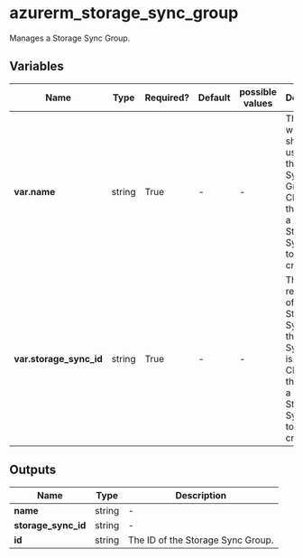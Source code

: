 # azurerm_storage_sync_group

Manages a Storage Sync Group.

## Variables

| Name | Type | Required? | Default  | possible values | Description |
| ---- | ---- | --------- | -------- | ----------- | ----------- |
| **var.name** | string | True | -  |  -  | The name which should be used for this Storage Sync Group. Changing this forces a new Storage Sync Group to be created. | 
| **var.storage_sync_id** | string | True | -  |  -  | The resource ID of the Storage Sync where this Storage Sync Group is. Changing this forces a new Storage Sync Group to be created. | 



## Outputs

| Name | Type | Description |
| ---- | ---- | --------- | 
| **name** | string  | - | 
| **storage_sync_id** | string  | - | 
| **id** | string  | The ID of the Storage Sync Group. | 